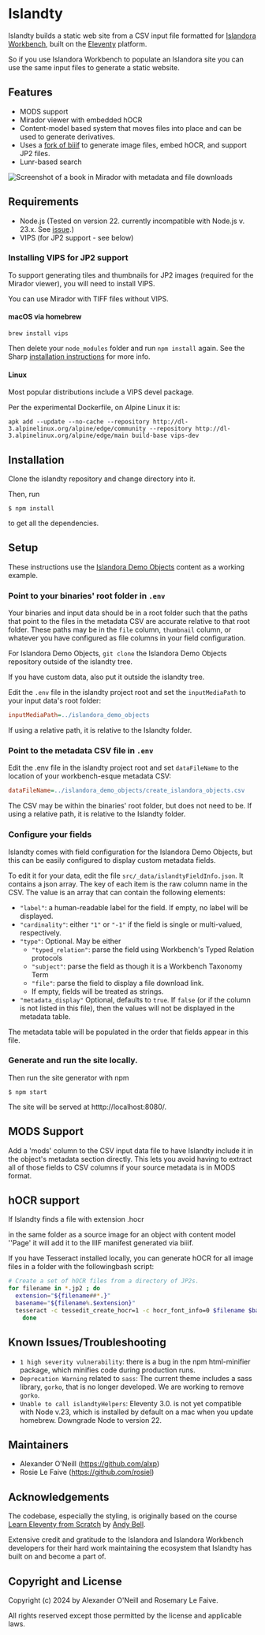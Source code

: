 # Islandty

Islandty builds a static web site from a CSV input file formatted for [Islandora Workbench](https://github.com/mjordan/islandora_workbench), built on the
[Eleventy](https://www.11ty.dev) platform.

So if you use Islandora Workbench to populate an Islandora site
you can use the same input files to generate a static website.

## Features

- MODS support
- Mirador viewer with embedded hOCR
- Content-model based system that moves files into place and can be used to generate derivatives.
- Uses a [fork of biiif](https://github.com/alxp/biiif) to generate image files, embed hOCR, and support JP2 files.
- Lunr-based search

![Screenshot of a book in Mirador with metadata and file downloads](/docs/images/demo-book-object.png)

## Requirements

- Node.js (Tested on version 22. currently incompatible with Node.js v. 23.x. See [issue](https://github.com/11ty/eleventy/issues/3625).)
- VIPS (for JP2 support - see below)

### Installing VIPS for JP2 support

To support generating tiles and thumbnails for JP2 images
(required for the Mirador viewer),
you will need to install VIPS.

You can use Mirador with TIFF files
without VIPS.

#### macOS via homebrew

```shell
brew install vips
```

Then delete your `node_modules` folder and run `npm install` again.
See the Sharp [installation instructions](https://sharp.pixelplumbing.com/install) for more info.

#### Linux

Most popular distributions include a VIPS devel package.

Per the experimental Dockerfile, on Alpine Linux it is:

```shell
apk add --update --no-cache --repository http://dl-3.alpinelinux.org/alpine/edge/community --repository http://dl-3.alpinelinux.org/alpine/edge/main build-base vips-dev
```

## Installation

Clone the islandty repository and change directory into it.

Then, run

```shell
$ npm install
```

to get all the dependencies.

## Setup

These instructions use the [Islandora Demo Objects](https://github.com/Islandora-Devops/islandora_demo_objects) content as a working example.

### Point to your binaries' root folder in `.env`

Your binaries and input data should be in a root folder such that the paths
that point to the files in the metadata CSV
are accurate relative to that root folder. These paths 
may be in the `file` column, `thumbnail` column, or whatever
you have configured as file columns in your field configuration.

For Islandora Demo Objects, `git clone` the 
Islandora Demo Objects repository outside of the islandty tree. 

If you have custom data, also put it outside the islandty tree.

Edit the `.env` file in the islandty project root and set the `inputMediaPath`
to your input data's root folder:

```ini
inputMediaPath=../islandora_demo_objects
```

If using a relative path, it is relative to the Islandty folder.

### Point to the metadata CSV file in `.env`

Edit the .env file in the islandty project root and set `dataFileName` to
the location of your workbench-esque metadata CSV:

```ini
dataFileName=../islandora_demo_objects/create_islandora_objects.csv
```

The CSV may be within the binaries' root folder, but does not need to be. 
If using a relative path, it is relative to the Islandty folder.

### Configure your fields

Islandty comes with field configuration for the Islandora Demo Objects,
but this can be easily configured to display custom metadata fields.

To edit it for your data, edit the file `src/_data/islandtyFieldInfo.json`.
It contains a json array. The key of each item is the raw column name in the CSV.
The value is an array that can contain the following elements:

* `"label"`: a human-readable label for the field. If empty, no label will be displayed.
* `"cardinality"`: either `"1"` or `"-1"` if the field is single or multi-valued, respectively.
* `"type"`: Optional. May be either
	* `"typed_relation"`: parse the field using Workbench's Typed Relation protocols
 	* `"subject"`: parse the field as though it is a Workbench Taxonomy Term
  	* `"file"`: parse the field to display a file download link.
  	* If empty, fields will be treated as strings.
* `"metadata_display"` Optional, defaults to `true`. If `false` (or if the column is not listed in
this file), then the values will not be displayed in the metadata table.

The metadata table will be populated in the order that fields appear in this file.

### Generate and run the site locally.


Then run the site generator with npm

```shell
$ npm start
```

The site will be served at htttp://localhost:8080/.

## MODS Support

Add a 'mods' column to the CSV input data file
to have Islandty include it in the
object's metadata section directly. This lets you avoid
having to extract all of those fields
to CSV columns if your source metadata is in MODS format.

## hOCR support

If Islandty finds a file with extension .hocr

in the same folder as a source image for an
object with content model ''Page' it will
add it to the IIIF manifest generated via biiif.

If you have Tesseract installed locally, you can generate hOCR
for all image files in a folder with the followingbash script:

```bash
# Create a set of hOCR files from a directory of JP2s.
for filename in *.jp2 ; do
  extension="${filename##*.}"
  basename="${filename%.$extension}"
  tesseract -c tessedit_create_hocr=1 -c hocr_font_info=0 $filename $basename
	done
```

## Known Issues/Troubleshooting

- `1 high severity vulnerability`: there is a bug in the npm html-minifier package, which minifies code during production runs.
- `Deprecation Warning` related to `sass`: The current theme includes a sass library, `gorko`, that is no longer developed. We are working to remove `gorko`.
- `Unable to call islandtyHelpers`:  Eleventy 3.0. is not yet compatible with Node v.23, which is installed by default on a mac when you update homebrew. Downgrade Node to version 22.


## Maintainers

- Alexander O'Neill (https://github.com/alxp)
- Rosie Le Faive (https://github.com/rosiel)

## Acknowledgements

The codebase, especially the styling, is originally based on the course
[Learn Eleventy from Scratch](https://learneleventyfromscratch.com) by [Andy Bell](https://piccalil.li).

Extensive credit and gratitude to the Islandora and Islandora Workbench developers for their hard work maintaining the ecosystem
that Islandty has built on and become a part of.

## Copyright and License

Copyright (c) 2024 by Alexander O'Neill and Rosemary Le Faive.

All rights reserved except those permitted by the license and applicable laws.
